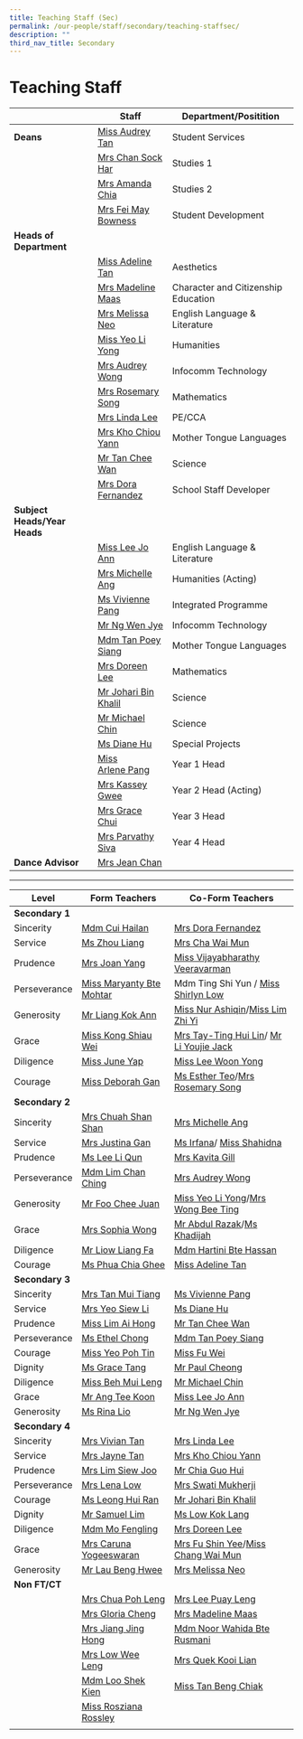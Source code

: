 ```yaml
---
title: Teaching Staff (Sec)
permalink: /our-people/staff/secondary/teaching-staffsec/
description: ""
third_nav_title: Secondary
---
```

# **Teaching Staff**

|  	| Staff 	| Department/Positition 	|
|---	|---	|---	|
| **Deans** | [Miss Audrey Tan](mailto:tan_lee_lian_audrey@moe.edu.sg) | Student Services |
| | [Mrs Chan Sock Har](mailto:lim_sock_har@moe.edu.sg) | Studies 1 |
| | [Mrs Amanda Chia](mailto:Amanda_Sim@moe.edu.sg) | Studies 2 | 
| | [Mrs Fei May Bowness](mailto:wong_fei_may@moe.edu.sg) | Student Development |
| **Heads of Department** | | | | 
| | [Miss Adeline Tan](mailto:tan_li_jen_adeline@moe.edu.sg) | Aesthetics |
| | [Mrs Madeline Maas](mailto:yeo_beow_keat_madeline@moe.edu.sg) | Character and Citizenship Education |
| | [Mrs Melissa Neo](mailto:melissa_neo-ang@moe.edu.sg) | English Language & Literature |
| | [Miss Yeo Li Yong](mailto:Yeo_li_yong@moe.edu.sg) | Humanities |
| | [Mrs Audrey Wong](mailto:tan_mei_ling_audrey@moe.edu.sg) | Infocomm Technology |
| | [Mrs Rosemary Song](mailto:rosemary_tang@moe.edu.sg) | Mathematics |
|  | [Mrs Linda Lee](mailto:khoo_beng_gek_linda@moe.edu.sg) | PE/CCA |
| | [Mrs Kho Chiou Yann](mailto:lim_chiou_yann@moe.edu.sg) | Mother Tongue Languages |
| | [Mr Tan Chee Wan](mailto:tan_chee_wan@moe.edu.sg) | Science |
| | [Mrs Dora Fernandez](mailto:dora_maria_choo@moe.edu.sg) | School Staff Developer |
| **Subject Heads/Year Heads** | | 
| | [Miss Lee Jo Ann](mailto:lee_jo_ann@moe.edu.sg) | English Language & Literature |
| | [Mrs Michelle Ang](mailto:Ng_mei_yin_michelle@moe.edu.sg) | Humanities (Acting) |
| | [Ms Vivienne Pang](mailto:pang_kailing_vivienne@moe.edu.sg) | Integrated Programme |
| | [Mr Ng Wen Jye](mailto:Ng_wen_jye@moe.edu.sg) | Infocomm Technology |
| | [Mdm Tan Poey Siang](mailto:tan_poey_siang@moe.edu.sg) | Mother Tongue Languages |
| | [Mrs Doreen Lee](mailto:lau_ying_ying@moe.edu.sg) | Mathematics |
| | [Mr Johari Bin Khalil](mailto:johari_khalil@moe.edu.sg) | Science |
| | [Mr Michael Chin](mailto:chin_sian_woon_michael@moe.edu.sg) | Science |
| | [Ms Diane Hu](mailto:hu_yu_hua_diane@moe.edu.sg) | Special Projects |
| | [Miss Arlene Pang](mailto:pang_xuehui_arlene@moe.edu.sg) | Year 1 Head |
| | [Mrs Kassey Gwee](mailto:kassey_heng@moe.edu.sg) | Year 2 Head (Acting) |
| | [Mrs Grace Chui](mailto:grace_tan_kok_eng@moe.edu.sg) | Year 3 Head |
| | [Mrs Parvathy Siva](mailto:parvathy_vegadasalam@moe.edu.sg) | Year 4 Head |
| **Dance Advisor** | [Mrs Jean Chan](mailto:Jean_Chan@moe.edu.sg) |

--------------------------------------------------------------------


| Level 	| Form Teachers 	| Co-Form Teachers 	|
|---	|---	|---	|
| **Secondary 1** |     |     | 
|Sincerity | [Mdm Cui Hailan](mailto:cui_hailan@moe.edu.sg) | [Mrs Dora Fernandez](mailto:dora_maria_choo@moe.edu.sg) |
| Service | [Ms Zhou Liang](mailto:zhou_liang@moe.edu.sg) | [Mrs Cha Wai Mun](mailto:wong_wai_mun_a@moe.edu.sg) |
| Prudence | [Mrs Joan Yang](mailto:joan_chan_lee_hiang@moe.edu.sg) | [Miss Vijayabharathy Veeravarman](mailto:vijayabharathy_veeravarman@moe.edu.sg) |
| Perseverance | [Miss Maryanty Bte Mohtar](mailto:maryanty_mohtar@moe.edu.sg) | Mdm Ting Shi Yun / [Miss Shirlyn Low](mailto:low_shu_jun_shirlyn@moe.edu.sg) |
| Generosity | [Mr Liang Kok Ann](mailto:liang_kok_ann@moe.edu.sg) | [Miss Nur Ashiqin](mailto:nur-ashiqin_hasbollah@moe.edu.sg)/[Miss Lim Zhi Yi](mailto:lim_zhi_yi@moe.edu.sg) |
| Grace | [Miss Kong Shiau Wei](mailto:kong_shiau_wei@moe.edu.sg) | [Mrs Tay-Ting Hui Lin](mailto:hui_lin_ting@moe.edu.sg)/ [Mr Li Youjie Jack](mailto:li_youjie@moe.edu.sg) |
| Diligence | [Miss June Yap](mailto:yap_geok_ching_june@moe.edu.sg) | [Miss Lee Woon Yong](mailto:lee_woon_yong@moe.edu.sg)  |
| Courage | [Miss Deborah Gan](mailto:deborah_gan_li_chuen@moe.edu.sg) | [Ms Esther Teo](mailto:esther_teo_lek_ong@moe.edu.sg)/[Mrs Rosemary Song](mailto:rosemary_tang@moe.edu.sg) |
| **Secondary 2** |    |    | 
| Sincerity | [Mrs Chuah Shan Shan](mailto:ng_shan_shan@moe.edu.sg) | [Mrs Michelle Ang](mailto:Ng_mei_yin_michelle@moe.edu.sg) |
| Service | [Mrs Justina Gan](mailto:foo_ai_chien_justina@moe.edu.sg) | [Ms Irfana](mailto:irfana_begum_shaik_fareed@moe.edu.sg)/ [Miss Shahidna](mailto:raja_nurr_shahidna@moe.edu.sg) |
| Prudence | [Ms Lee Li Qun](mailto:lee_li_qun@moe.edu.sg) | [Mrs Kavita Gill](mailto:kavita_deep_kaur_hundal@moe.edu.sg) |
| Perseverance | [Mdm Lim Chan Ching](mailto:lim_chan_ching@moe.edu.sg) | [Mrs Audrey Wong](mailto:tan_mei_ling_audrey@moe.edu.sg) |
| Generosity | [Mr Foo Chee Juan](mailto:foo_chee_juan@moe.edu.sg) | [Miss Yeo Li Yong](mailto:Yeo_li_yong@moe.edu.sg)/[Mrs Wong Bee Ting](mailto:lim_bee_ting@moe.edu.sg) |
| Grace | [Mrs Sophia Wong](mailto:cheng_jin_ting_sophia@moe.edu.sg) | [Mr Abdul Razak](mailto:abdul_razak@moe.edu.sg)/[Ms Khadijah](mailto:khadijah_aziz_rahman@moe.edu.sg) |
| Diligence | [Mr Liow Liang Fa](mailto:LIOW_Liang_Fa@moe.edu.sg) | [Mdm Hartini Bte Hassan](mailto:hartini_hassan@moe.edu.sg) |
| Courage | [Ms Phua Chia Ghee](mailto:Phua_chia_ghee@moe.edu.sg) | [Miss Adeline Tan](mailto:tan_li_jen_adeline@moe.edu.sg) |
| **Secondary 3** |     |      | 
|Sincerity | [Mrs Tan Mui Tiang](mailto:lim_mui_tiang@moe.edu.sg) | [Ms Vivienne Pang](mailto:pang_kailing_vivienne@moe.edu.sg) |
| Service | [Mrs Yeo Siew Li](mailto:seow_siew_li@moe.edu.sg) | [Ms Diane Hu](mailto:hu_yu_hua_diane@moe.edu.sg) |
| Prudence | [Miss Lim Ai Hong](mailto:lim_ai_hong@moe.edu.sg) | [Mr Tan Chee Wan](mailto:tan_chee_wan@moe.edu.sg) |
| Perseverance | [Ms Ethel Chong](mailto:ethel_chong_ai_leng@moe.edu.sg) | [Mdm Tan Poey Siang](mailto:tan_poey_siang@moe.edu.sg) |
| Courage | [Miss Yeo Poh Tin](mailto:yeo_poh_tin@moe.edu.sg) | [Miss Fu Wei](mailto:fu_wei@moe.edu.sg) |
| Dignity | [Ms Grace Tang](mailto:grace_tang@moe.edu.sg) | [Mr Paul Cheong](mailto:cheong_kam_seng_paul@moe.edu.sg) |
| Diligence | [Miss Beh Mui Leng](mailto:beh_mui_leng@moe.edu.sg) | [Mr Michael Chin](mailto:chin_sian_woon_michael@moe.edu.sg) |
| Grace | [Mr Ang Tee Koon](mailto:ang_tee_koon@moe.edu.sg) | [Miss Lee Jo Ann](mailto:lee_jo_ann@moe.edu.sg) |
| Generosity | [Ms Rina Lio](mailto:lio_su-mein_rina@moe.edu.sg) | [Mr Ng Wen Jye](mailto:Ng_wen_jye@moe.edu.sg) |
| **Secondary 4** |    |    |    
| Sincerity | [Mrs Vivian Tan](mailto:low_vivian@moe.edu.sg) | [Mrs Linda Lee](mailto:khoo_beng_gek_linda@moe.edu.sg) |
| Service | [Mrs Jayne Tan](mailto:jayne_ruth_lim_ying@moe.edu.sg) | [Mrs Kho Chiou Yann](mailto:lim_chiou_yann@moe.edu.sg) |
| Prudence | [Mrs Lim Siew Joo](mailto:heng_siew_joo@moe.edu.sg) | [Mr Chia Guo Hui](mailto:%20chia_guo_hui@moe.edu.sg) |
| Perseverance | [Mrs Lena Low](mailto:lena_lim_a@moe.edu.sg) | [Mrs Swati Mukherji](mailto:swati_mukherji@moe.edu.sg) |
| Courage | [Ms Leong Hui Ran](mailto:leong_hui_ran@moe.edu.sg) | [Mr Johari Bin Khalil](mailto:johari_khalil@moe.edu.sg) |
| Dignity | [Mr Samuel Lim](mailto:lim_ting_lih@moe.edu.sg) | [Ms Low Kok Lang](mailto:low_kok_lang@moe.edu.sg) |
| Diligence | [Mdm Mo Fengling](mailto:mo_feng_ling@moe.edu.sg) | [Mrs Doreen Lee](mailto:lau_ying_ying@moe.edu.sg) |
| Grace | [Mrs Caruna Yogeeswaran](mailto:caruna_sothi@moe.edu.sg) | [Mrs Fu Shin Yee](mailto:wong_shin_yee@moe.edu.sg)/[Miss Chang Wai Mun](mailto:chang_wai_mun@moe.edu.sg) |
| Generosity | [Mr Lau Beng Hwee](mailto:lau_beng_hwee@moe.edu.sg) | [Mrs Melissa Neo](mailto:melissa_neo-ang@moe.edu.sg) |
| **Non FT/CT** |  |  |  |
|  | [Mrs Chua Poh Leng](mailto:oh_poh_leng_a@moe.edu.sg) | [Mrs Lee Puay Leng](mailto:ong_puay_leng@moe.edu.sg) |
|  | [Mrs Gloria Cheng](mailto:gloria_cheng@moe.edu.sg) | [Mrs Madeline Maas](mailto:yeo_beow_keat_madeline@moe.edu.sg) |
|  | [Mrs Jiang Jing Hong](mailto:wang_jing_hong@moe.edu.sg) | [Mdm Noor Wahida Bte Rusmani](mailto:noor_wahida_rusmani@moe.edu.sg) |
|  | [Mrs Low Wee Leng](mailto:sim_wee_leng@moe.edu.sg)  | [Mrs Quek Kooi Lian](mailto:ng_kooi_lian@moe.edu.sg) |
|  | [Mdm Loo Shek Kien](mailto:loo_shek_kien@moe.edu.sg) | [Miss Tan Beng Chiak](mailto:tan_beng_chiak@moe.edu.sg) |
|  | [Miss Rosziana Rossley](mailto:rosziana_bibi_rossley@moe.edu.sg) |  |
|  |  |  |